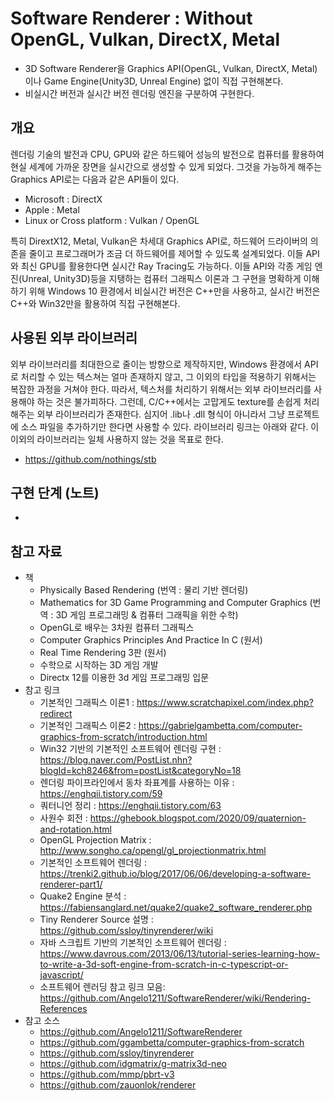 # Software Renderer : Without OpenGL, Vulkan, DirectX, Metal
- 3D Software Renderer을 Graphics API(OpenGL, Vulkan, DirectX, Metal)이나 Game Engine(Unity3D, Unreal Engine) 없이 직접 구현해본다.
- 비실시간 버전과 실시간 버전 렌더링 엔진을 구분하여 구현한다.

## 개요
렌더링 기술의 발전과 CPU, GPU와 같은 하드웨어 성능의 발전으로 컴퓨터를 활용하여 현실 세계에 가까운 장면을 실시간으로 생성할 수 있게 되었다. 그것을 가능하게 해주는 Graphics API로는 다음과 같은 API들이 있다.
- Microsoft : DirectX
- Apple : Metal
- Linux or Cross platform : Vulkan / OpenGL

특히 DirextX12, Metal, Vulkan은 차세대 Graphics API로, 하드웨어 드라이버의 의존을 줄이고 프로그래머가 조금 더 하드웨어를 제어할 수 있도록 설계되었다. 이들 API와 최신 GPU를 활용한다면 실시간 Ray Tracing도 
가능하다. 이들 API와 각종 게임 엔진(Unreal, Unity3D)등을 지탱하는 컴퓨터 그래픽스 이론과 그 구현을 명확하게 이해하기 위해 Windows 10 환경에서 비실시간 버전은 C++만을 사용하고, 실시간 버전은 C++와 Win32만을 활용하여 직접 구현해본다.


## 사용된 외부 라이브러리
외부 라이브러리를 최대한으로 줄이는 방향으로 제작하지만, Windows 환경에서 API로 처리할 수 있는 텍스쳐는 얼마 존재하지 않고, 그 이외의 타입을 적용하기 위해서는 복잡한 과정을 거쳐야 한다. 따라서, 텍스처를 처리하기 위해서는 외부 라이브러리를 사용해야
하는 것은 불가피하다. 그런데, C/C++에서는 고맙게도 texture를 손쉽게 처리해주는 외부 라이브러리가 존재한다. 심지어 .lib나 .dll 형식이 아니라서 그냥 프로젝트에 소스 파일을 추가하기만 한다면 사용할 수 있다. 라이브러리 링크는 아래와 같다.
이 이외의 라이브러리는 일체 사용하지 않는 것을 목표로 한다.
- https://github.com/nothings/stb


## 구현 단계 (노트)
- 


## 참고 자료
- 책
  - Physically Based Rendering (번역 : 물리 기반 렌더링)
  - Mathematics for 3D Game Programming and Computer Graphics (번역 : 3D 게임 프로그래밍 & 컴퓨터 그래픽을 위한 수학)
  - OpenGL로 배우는 3차원 컴퓨터 그래픽스
  - Computer Graphics Principles And Practice In C (원서)
  - Real Time Rendering 3판 (원서)
  - 수학으로 시작하는 3D 게임 개발
  - Directx 12를 이용한 3d 게임 프로그래밍 입문
- 참고 링크
  - 기본적인 그래픽스 이론1 : https://www.scratchapixel.com/index.php?redirect
  - 기본적인 그래픽스 이론2 : https://gabrielgambetta.com/computer-graphics-from-scratch/introduction.html
  - Win32 기반의 기본적인 소프트웨어 렌더링 구현 : https://blog.naver.com/PostList.nhn?blogId=kch8246&from=postList&categoryNo=18
  - 렌더링 파이프라인에서 동차 좌표계를 사용하는 이유 : https://enghqii.tistory.com/59
  - 쿼터니언 정리 : https://enghqii.tistory.com/63
  - 사원수 회전 : https://ghebook.blogspot.com/2020/09/quaternion-and-rotation.html
  - OpenGL Projection Matrix : http://www.songho.ca/opengl/gl_projectionmatrix.html
  - 기본적인 소프트웨어 렌더링 : https://trenki2.github.io/blog/2017/06/06/developing-a-software-renderer-part1/
  - Quake2 Engine 분석 : https://fabiensanglard.net/quake2/quake2_software_renderer.php
  - Tiny Renderer Source 설명 : https://github.com/ssloy/tinyrenderer/wiki
  - 자바 스크립트 기반의 기본적인 소프트웨어 렌더링 : https://www.davrous.com/2013/06/13/tutorial-series-learning-how-to-write-a-3d-soft-engine-from-scratch-in-c-typescript-or-javascript/
  - 소프트웨어 렌러딩 참고 링크 모음: https://github.com/Angelo1211/SoftwareRenderer/wiki/Rendering-References
- 참고 소스
  - https://github.com/Angelo1211/SoftwareRenderer
  - https://github.com/ggambetta/computer-graphics-from-scratch
  - https://github.com/ssloy/tinyrenderer
  - https://github.com/idgmatrix/g-matrix3d-neo
  - https://github.com/mmp/pbrt-v3
  - https://github.com/zauonlok/renderer
